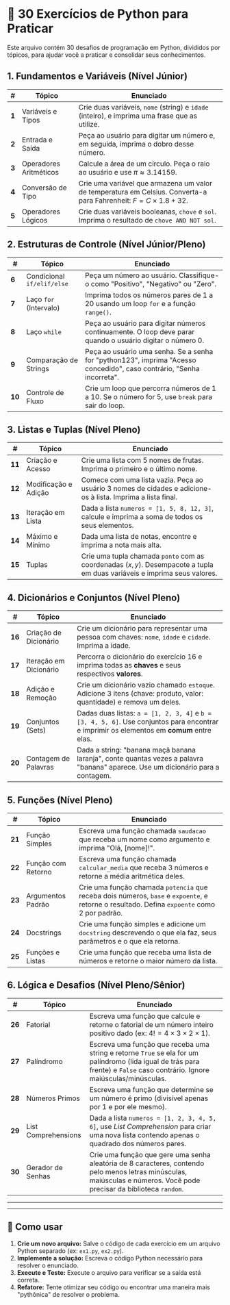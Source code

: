 # 🐍 30 Exercícios de Python para Praticar

Este arquivo contém 30 desafios de programação em Python, divididos por tópicos, para ajudar você a praticar e consolidar seus conhecimentos.

## 1. Fundamentos e Variáveis (Nível Júnior)

| # | Tópico | Enunciado |
|---|---|---|
| **1** | Variáveis e Tipos | Crie duas variáveis, `nome` (string) e `idade` (inteiro), e imprima uma frase que as utilize. |
| **2** | Entrada e Saída | Peça ao usuário para digitar um número e, em seguida, imprima o dobro desse número. |
| **3** | Operadores Aritméticos | Calcule a área de um círculo. Peça o raio ao usuário e use $\pi \approx 3.14159$. |
| **4** | Conversão de Tipo | Crie uma variável que armazena um valor de temperatura em Celsius. Converta-a para Fahrenheit: $F = C \times 1.8 + 32$. |
| **5** | Operadores Lógicos | Crie duas variáveis booleanas, `chove` e `sol`. Imprima o resultado de `chove AND NOT sol`. |

## 2. Estruturas de Controle (Nível Júnior/Pleno)

| # | Tópico | Enunciado |
|---|---|---|
| **6** | Condicional `if/elif/else` | Peça um número ao usuário. Classifique-o como "Positivo", "Negativo" ou "Zero". |
| **7** | Laço `for` (Intervalo) | Imprima todos os números pares de 1 a 20 usando um loop `for` e a função `range()`. |
| **8** | Laço `while` | Peça ao usuário para digitar números continuamente. O loop deve parar quando o usuário digitar o número 0. |
| **9** | Comparação de Strings | Peça ao usuário uma senha. Se a senha for "python123", imprima "Acesso concedido", caso contrário, "Senha incorreta". |
| **10** | Controle de Fluxo | Crie um loop que percorra números de 1 a 10. Se o número for 5, use `break` para sair do loop. |

## 3. Listas e Tuplas (Nível Pleno)

| # | Tópico | Enunciado |
|---|---|---|
| **11** | Criação e Acesso | Crie uma lista com 5 nomes de frutas. Imprima o primeiro e o último nome. |
| **12** | Modificação e Adição | Comece com uma lista vazia. Peça ao usuário 3 nomes de cidades e adicione-os à lista. Imprima a lista final. |
| **13** | Iteração em Lista | Dada a lista `numeros = [1, 5, 8, 12, 3]`, calcule e imprima a soma de todos os seus elementos. |
| **14** | Máximo e Mínimo | Dada uma lista de notas, encontre e imprima a nota mais alta. |
| **15** | Tuplas | Crie uma tupla chamada `ponto` com as coordenadas $(x, y)$. Desempacote a tupla em duas variáveis e imprima seus valores. |

## 4. Dicionários e Conjuntos (Nível Pleno)

| # | Tópico | Enunciado |
|---|---|---|
| **16** | Criação de Dicionário | Crie um dicionário para representar uma pessoa com chaves: `nome`, `idade` e `cidade`. Imprima a idade. |
| **17** | Iteração em Dicionário | Percorra o dicionário do exercício 16 e imprima todas as **chaves** e seus respectivos **valores**. |
| **18** | Adição e Remoção | Crie um dicionário vazio chamado `estoque`. Adicione 3 itens (chave: produto, valor: quantidade) e remova um deles. |
| **19** | Conjuntos (Sets) | Dadas duas listas: `a = [1, 2, 3, 4]` e `b = [3, 4, 5, 6]`. Use conjuntos para encontrar e imprimir os elementos em **comum** entre elas. |
| **20** | Contagem de Palavras | Dada a string: "banana maçã banana laranja", conte quantas vezes a palavra "banana" aparece. Use um dicionário para a contagem. |

## 5. Funções (Nível Pleno)

| # | Tópico | Enunciado |
|---|---|---|
| **21** | Função Simples | Escreva uma função chamada `saudacao` que receba um nome como argumento e imprima "Olá, [nome]!". |
| **22** | Função com Retorno | Escreva uma função chamada `calcular_media` que receba 3 números e retorne a média aritmética deles. |
| **23** | Argumentos Padrão | Crie uma função chamada `potencia` que receba dois números, `base` e `expoente`, e retorne o resultado. Defina `expoente` como 2 por padrão. |
| **24** | Docstrings | Crie uma função simples e adicione um `docstring` descrevendo o que ela faz, seus parâmetros e o que ela retorna. |
| **25** | Funções e Listas | Crie uma função que receba uma lista de números e retorne o maior número da lista. |

## 6. Lógica e Desafios (Nível Pleno/Sênior)

| # | Tópico | Enunciado |
|---|---|---|
| **26** | Fatorial | Escreva uma função que calcule e retorne o fatorial de um número inteiro positivo dado (ex: $4! = 4 \times 3 \times 2 \times 1$). |
| **27** | Palíndromo | Escreva uma função que receba uma string e retorne `True` se ela for um palíndromo (lida igual de trás para frente) e `False` caso contrário. Ignore maiúsculas/minúsculas. |
| **28** | Números Primos | Escreva uma função que determine se um número é primo (divisível apenas por 1 e por ele mesmo). |
| **29** | List Comprehensions | Dada a lista `numeros = [1, 2, 3, 4, 5, 6]`, use *List Comprehension* para criar uma nova lista contendo apenas o quadrado dos números pares. |
| **30** | Gerador de Senhas | Crie uma função que gere uma senha aleatória de 8 caracteres, contendo pelo menos letras minúsculas, maiúsculas e números. Você pode precisar da biblioteca `random`. |

---
---

## 🚀 Como usar

1. **Crie um novo arquivo:** Salve o código de cada exercício em um arquivo Python separado (ex: `ex1.py`, `ex2.py`).
2. **Implemente a solução:** Escreva o código Python necessário para resolver o enunciado.
3. **Execute e Teste:** Execute o arquivo para verificar se a saída está correta.
4. **Refatore:** Tente otimizar seu código ou encontrar uma maneira mais "pythônica" de resolver o problema.

